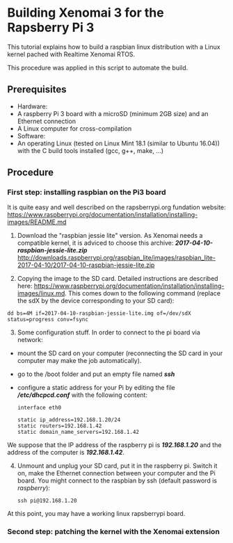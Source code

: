 # Building Xenomai 3 for the Rapsberry Pi 3

This tutorial explains how to build a raspbian linux distribution with a Linux kernel pached with Realtime Xenomai RTOS.

This procedure was applied in this script to automate the build.

## Prerequisites

 * Hardware:
  * A raspberry Pi 3 board with a microSD (minimum 2GB size) and an Ethernet connection
  * A Linux computer for cross-compilation
 * Software:
  * An operating Linux (tested on Linux Mint 18.1 (similar to Ubuntu 16.04)) with the C build tools installed (gcc, g++, make, ...)

## Procedure

### First step: installing raspbian on the Pi3 board

It is quite easy and well described on the rapsberrypi.org fundation website:
https://www.raspberrypi.org/documentation/installation/installing-images/README.md

1. Download the "raspbian jessie lite" version. As Xenomai needs a compatible kernel, it is adviced to choose this archive: ***2017-04-10-raspbian-jessie-lite.zip***
http://downloads.raspberrypi.org/raspbian_lite/images/raspbian_lite-2017-04-10/2017-04-10-raspbian-jessie-lite.zip

2. Copying the image to the SD card. Detailed instructions are described here: https://www.raspberrypi.org/documentation/installation/installing-images/linux.md. This comes down to the following command (replace the sdX by the device corresponding to your SD card):
```
dd bs=4M if=2017-04-10-raspbian-jessie-lite.img of=/dev/sdX status=progress conv=fsync
```

3. Some configuration stuff. In order to connect to the pi board via network:
 * mount the SD card on your computer (reconnecting the SD card in your computer may make the job automatically).
 * go to the /boot folder and put an empty file named ***ssh***
 * configure a static address for your Pi by editing the file ***/etc/dhcpcd.conf*** with the following content:

    ```
    interface eth0

    static ip_address=192.168.1.20/24
    static routers=192.168.1.42
    static domain_name_servers=192.168.1.42
    ```
We suppose that the IP address of the raspberry pi is ***192.168.1.20*** and the address of the computer is ***192.168.1.42***.

4. Unmount and unplug your SD card, put it in the raspberry pi. Switch it on, make the Ethernet connection between your computer and the Pi board. You might connect to the raspbian by ssh (default password is *raspberry*):
    ```
    ssh pi@192.168.1.20
    ```

At this point, you may have a working linux rapsberrypi board.

### Second step: patching the kernel with the Xenomai extension
